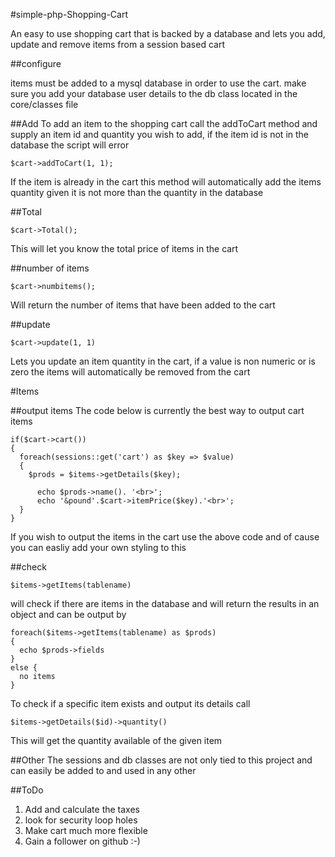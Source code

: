 #simple-php-Shopping-Cart

An easy to use shopping cart that is backed by a database and lets you add, update and remove items from a session based cart 

##configure

items must be added to a mysql database in order to use the cart.
make sure you add your database user details to the db class located in the core/classes file

##Add
To add an item to the shopping cart call the addToCart method and supply an item id and quantity you wish to add,
if the item id is not in the database the script will error

```
$cart->addToCart(1, 1);
```

If the item is already in the cart this method will automatically add the items quantity given it is not more than the quantity in the database

##Total
```
$cart->Total();
```
This will let you know the total price of items in the cart 

##number of items
```
$cart->numbitems();
```
Will return the number of items that have been added to the cart 

##update 
```
$cart->update(1, 1)
```
Lets you update an item quantity in the cart, if a value is non numeric or is zero the items will automatically be removed from the cart 

#Items

##output items
The code below is currently the best way to output cart items
```
if($cart->cart())
{
  foreach(sessions::get('cart') as $key => $value)
  {
    $prods = $items->getDetails($key);
      
      echo $prods->name(). '<br>';
      echo '&pound'.$cart->itemPrice($key).'<br>';
  }
} 

```
If you wish to output the items in the cart use the above code and of cause you can easliy add your own styling to this

##check

```
$items->getItems(tablename)
```
will check if there are items in the database and will return the results in an object and can be output by 

```
foreach($items->getItems(tablename) as $prods)
{
  echo $prods->fields
} 
else {
  no items
}
```

To check if a specific item exists and output its details call 
```
$items->getDetails($id)->quantity()
```
This will get the quantity available of the given item

##Other 
The sessions and db classes are not only tied to this project and can easily be added to and used in any other

##ToDo

1. Add and calculate the taxes
2. look for security loop holes 
3. Make cart much more flexible 
4. Gain a follower on github :-)


